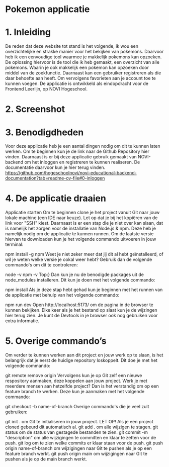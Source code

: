 # Pokemon applicatie

# 1. Inleiding
De reden dat deze website tot stand is het volgende, ik wou een overzichtelijke en strakke manier voor het bekijken van pokemons. Daarvoor heb ik een eenvoudige tool waarmee je makkelijk pokemons kan opzoeken. De oplossing hiervoor is de tool die ik heb gemaakt, een overzicht van alle pokemons. Waarin je ook makkelijk een pokemon kan opzoeken door middel van de zoekfunctie. Daarnaast kan een gebruiker registreren als die daar behoefte aan heeft. Om vervolgens favorieten aan je account toe te kunnen voegen. De applicatie is ontwikkeld als eindopdracht voor de Frontend Leerlijn, op NOVI Hogeschool.

# 2. Screenshot

# 3. Benodigdheden 
Voor deze applicatie heb je een aantal dingen nodig om dit te kunnen laten werken. Om te beginnen kun je de link naar de Github Repository hier vinden. Daarnaast is er bij deze applicatie gebruik gemaakt van NOVI-backend om het inloggen en registreren te kunnen realiseren. De documentatie daarvoor kun je hier terug vinden. https://github.com/hogeschoolnovi/novi-educational-backend-documentation?tab=readme-ov-file#0-inloggen 

# 4. De applicatie draaien
Applicatie starten
Om te beginnen clone je het project vanuit Git naar jouw lokale machine (een IDE naar keuze). Let op dat je bij het kopiëren van de link voor "SSH" kiest. Daarnaast is er een stap die je niet over kan slaan, dat is namelijk het zorgen voor de installatie van Node.js & npm. Deze heb je namelijk nodig om de applicatie te kunnen runnen. Om de laatste versie hiervan te downloaden kun je het volgende commando uitvoeren in jouw terminal:

npm install -g npm
Weet je niet zeker meer dat jij dit al hebt geïnstalleerd, of wil je weten welke versie je ookal weer hebt? Gebruik dan de volgende commando's om dit te controleren:

node -v
npm -v
Top:} Dan kun je nu de benodigde packages uit de node_modules installeren. Dit kun je doen met het volgende commando:

npm install
Als je deze stap hebt gehad kun je beginnen met het runnen van de applicatie met behulp van het volgende commando:

npm run dev
Open http://localhost:5173/ om de pagina in de browser te kunnen bekijken. Elke keer als je het bestand op slaat kun je de wijzingen hier terug zien. Je kunt de Devtools in je browser ook nog gebruiken voor extra informatie.

# 5. Overige commando’s
Om verder te kunnen werken aan dit project en jouw werk op te slaan, is het belangrijk dat je eerst de huidige repository loskoppelt. Dit doe je met het volgende commando:

git remote remove origin
Vervolgens kun je op Git zelf een nieuwe respository aanmaken, deze koppelen aan jouw project. Werk je met meerdere mensen aan hetzelfde project? Dan is het verstandig om op een feature branch te werken. Deze kun je aanmaken met het volgende commando:

git checkout -b name-of-branch
Overige commando's die je veel zult gebruiken:

git init . om Git te initialiseren in jouw project. LET OP! Als je een project cloned gebeurd dit automatisch al.
git add . om alle wijzigen te stagen.
git status om de status van gestagede bestanden te zien.
git commit -m "description" om alle wijzigingen te committen en klaar te zetten voor de push.
git log om te zien welke commits er klaar staan voor de push.
git push origin name-of-branch om wijzigingen naar Git te pushen als je op een feature branch werkt.
git push origin main om wijzigingen naar Git te pushen als je op de main branch werkt.
